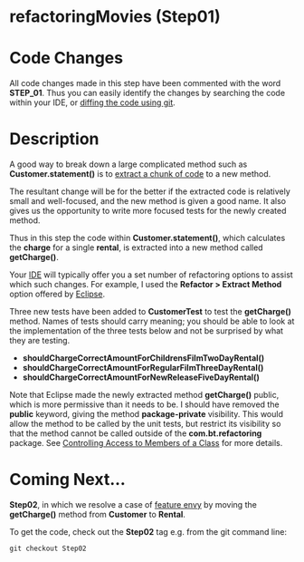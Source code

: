 refactoringMovies (Step01)
==========================

# Code Changes

All code changes made in this step have been commented with the
word **STEP_01**. Thus you can easily identify the changes by searching the code within your IDE, or [diffing the code using git](http://stackoverflow.com/questions/1552340/show-all-changed-files-between-two-git-commits).

# Description

A good way to break down a large complicated method such as 
**Customer.statement()** is to [extract a chunk of code](http://sourcemaking.com/refactoring/extract-method) to a new method.

The resultant change will be for the better if the extracted code is relatively small and well-focused, and the new method is given a good name. It also gives us the opportunity to write more focused tests for the newly created method.

Thus in this step the code within **Customer.statement()**, which calculates the **charge** for a single **rental**, is extracted into a new method called **getCharge()**.

Your [IDE](http://en.wikipedia.org/wiki/Integrated_development_environment) will typically offer you a set number of refactoring options to assist which such changes. For example, I used the **Refactor > Extract Method** option offered by [Eclipse](https://www.eclipse.org/).

Three new tests have been added to **CustomerTest** to test the **getCharge()** method. Names of tests should carry meaning; you should be able to look at the implementation of the three tests below and not be surprised by what they are testing.

* **shouldChargeCorrectAmountForChildrensFilmTwoDayRental()**
* **shouldChargeCorrectAmountForRegularFilmThreeDayRental()**
* **shouldChargeCorrectAmountForNewReleaseFiveDayRental()**

Note that Eclipse made the newly extracted method **getCharge()** public, which is more permissive than it needs to be. I should have removed the **public** keyword, giving the method **package-private** visibility. This would allow the method to be called by the unit tests, but restrict its visibility so that the method cannot be called outside of the **com.bt.refactoring** package. See [Controlling Access to Members of a Class](http://docs.oracle.com/javase/tutorial/java/javaOO/accesscontrol.html) for more details.

Coming Next...
==============

**Step02**, in which we resolve a case of [feature envy](http://sourcemaking.com/refactoring/feature-envy) by moving the **getCharge()** method from **Customer** to **Rental**.

To get the code, check out the **Step02** tag e.g. from the git command line:

    git checkout Step02